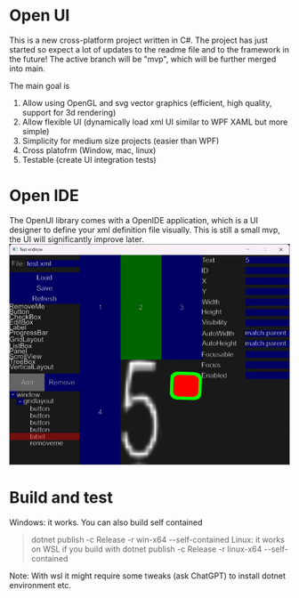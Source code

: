 # Open UI
This is a new cross-platform project written in C#.
The project has just started so expect a lot of updates to the readme file and to the framework in the future!
The active branch will be "mvp", which will be further merged into main.

The main goal is
1. Allow using OpenGL and svg vector graphics (efficient, high quality, support for 3d rendering)
2. Allow flexible UI (dynamically load xml UI similar to WPF XAML but more simple)
3. Simplicity for medium size projects (easier than WPF)
4. Cross platofrm (Window, mac, linux)
5. Testable (create UI integration tests)

# Open IDE
The OpenUI library comes with a OpenIDE application, which is a UI designer to define your xml definition file visually.
This is still a small mvp, the UI will significantly improve later.
![OpenIDE](Demo.png)

# Build and test
Windows: it works. You can also build self contained
> dotnet publish -c Release -r win-x64 --self-contained
Linux: it works on WSL if you build with
> dotnet publish -c Release -r linux-x64 --self-contained

Note: With wsl it might require some tweaks (ask ChatGPT) to install dotnet environment etc.